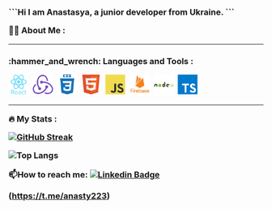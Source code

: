 <h3 >```Hi I am Anastasya, a junior developer from Ukraine.  ```
 

 
 :woman_technologist: About Me :
 
 ---
 

<h3> :hammer_and_wrench: Languages and Tools :
 <div>

  <img src="https://github.com/devicons/devicon/blob/master/icons/react/react-original-wordmark.svg" title="React" alt="React" width="40" height="40"/>&nbsp;
<img src="https://github.com/devicons/devicon/blob/master/icons/redux/redux-original.svg" title="Redux" alt="Redux " width="40" height="40"/>&nbsp;
  <img src="https://github.com/devicons/devicon/blob/master/icons/css3/css3-plain-wordmark.svg"  title="CSS3" alt="CSS" width="40" height="40"/>&nbsp;
  <img src="https://github.com/devicons/devicon/blob/master/icons/html5/html5-original.svg" title="HTML5" alt="HTML" width="40" height="40"/>&nbsp;
  <img src="https://github.com/devicons/devicon/blob/master/icons/javascript/javascript-original.svg" title="JavaScript" alt="JavaScript" width="40" height="40"/>&nbsp;
  <img src="https://github.com/devicons/devicon/blob/master/icons/firebase/firebase-plain-wordmark.svg" title="Firebase" alt="Firebase" width="40" height="40"/>&nbsp;
  <img src="https://github.com/devicons/devicon/blob/master/icons/nodejs/nodejs-original-wordmark.svg" title="NodeJS" alt="NodeJS" width="40" height="40"/>&nbsp;
<img src="https://github.com/devicons/devicon/blob/master/icons/typescript/typescript-original.svg" title="TypeScript" alt="TypeScript" width="40" height="40"/>&nbsp;
</div>
 
 ---
 
:fire: My Stats :
 

 [![GitHub Streak](http://github-readme-streak-stats.herokuapp.com?user=anasty223&theme=dark&background=000000)](https://git.io/streak-stats)
 
  ![Top Langs](https://github-readme-stats.vercel.app/api/top-langs/?username=anasty223&layout=compact)

:mailbox:How to reach me: [![Linkedin Badge](https://img.shields.io/badge/-anasty223-blue?style=flat&logo=Linkedin&logoColor=white)](https://www.linkedin.com/in/anasty223/)

(https://t.me/anasty223)
